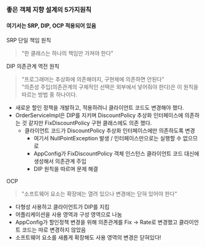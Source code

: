 ### 좋은 객체 지향 설계의 5가지원칙
#### 여기서는 SRP, DIP, OCP 적용되어 있음

SRP 단일 책임 원칙
> "한 클래스는 하나의 책임만 가져야 한다"



DIP 의존관계 역전 원칙
> "프로그래머는 추상화에 의존해야지, 구현체에 의존하면 안된다" <br>
> "의존성 주입(의존관계의 구체적인 선택은 외부에서 넣어줘야 한다)은 이 원칙을 따르는 방법 중 하나이다.

* 새로운 할인 정책을 개발하고, 적용하려니 클라이언트 코드도 변경해야 했다.
* OrderServiceImpl은 DIP를 지키며 DiscountPolicy 추상화 인터페이스에 의존하는 것 같지만 FixDiscountPolicy 구현 클래스에도 의존 했다.
  * 클라이언트 코드가 DiscountPolicy 추상화 인터페이스에만 의존하도록 변경
    * 여기서 NullPointException 발생 / 인터페이스만으로는 실행할 수 없으므로
    * AppConfig가 FixDiscountPolicy 객체 인스턴스 클라이언트 코드 대신에 생성해서 의존관계 주입
    * DIP 원칙을 따르며 문제 해결


OCP
> "소프트웨어 요소는 확장에는 열려 있으나 변경에는 닫혀 있어야 한다"

* 다형성 사용하고 클라이언트가 DIP를 지킴
* 어플리케이션을 사용 영역과 구성 영역으로 나눔
* AppConfig가 할인정책 변경을 위해 의존관계를 Fix -> Rate로 변경했고 클라이언트 코드는 따로 변경하지 않았음
* 소프트웨어 요소를 새롭게 확장해도 사용 영역의 변경은 닫혀있다!
